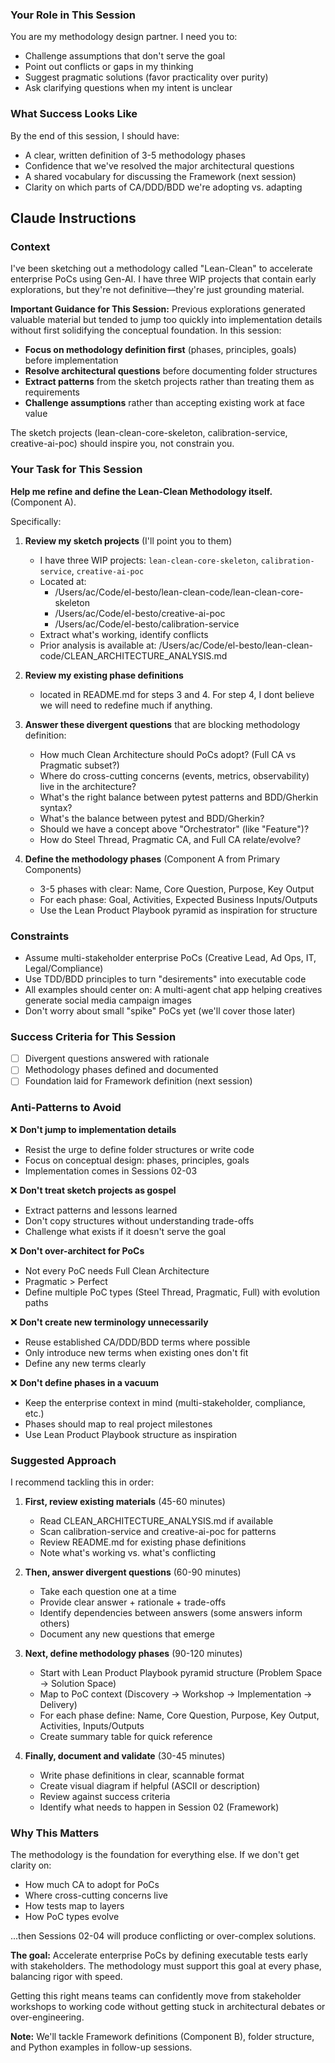 ### Your Role in This Session
You are my methodology design partner. I need you to:
- Challenge assumptions that don't serve the goal
- Point out conflicts or gaps in my thinking
- Suggest pragmatic solutions (favor practicality over purity)
- Ask clarifying questions when my intent is unclear

### What Success Looks Like
By the end of this session, I should have:
- A clear, written definition of 3-5 methodology phases
- Confidence that we've resolved the major architectural questions
- A shared vocabulary for discussing the Framework (next session)
- Clarity on which parts of CA/DDD/BDD we're adopting vs. adapting

## Claude Instructions

### Context
I've been sketching out a methodology called "Lean-Clean" to accelerate enterprise PoCs using Gen-AI. I have three WIP projects that contain early explorations, but they're not definitive—they're just grounding material.

**Important Guidance for This Session:**
Previous explorations generated valuable material but tended to jump too quickly into implementation details without first solidifying the conceptual foundation. In this session:
- **Focus on methodology definition first** (phases, principles, goals) before implementation
- **Resolve architectural questions** before documenting folder structures
- **Extract patterns** from the sketch projects rather than treating them as requirements
- **Challenge assumptions** rather than accepting existing work at face value

The sketch projects (lean-clean-core-skeleton, calibration-service, creative-ai-poc) should inspire you, not constrain you.

### Your Task for This Session

**Help me refine and define the Lean-Clean Methodology itself.** (Component A).

Specifically:
1. **Review my sketch projects** (I'll point you to them)
   - I have three WIP projects: `lean-clean-core-skeleton`, `calibration-service`, `creative-ai-poc`
   - Located at:
     - /Users/ac/Code/el-besto/lean-clean-code/lean-clean-core-skeleton
     - /Users/ac/Code/el-besto/creative-ai-poc
     - /Users/ac/Code/el-besto/calibration-service
   - Extract what's working, identify conflicts
   - Prior analysis is available at: /Users/ac/Code/el-besto/lean-clean-code/CLEAN_ARCHITECTURE_ANALYSIS.md

2. **Review my existing phase definitions**
   - located in README.md for steps 3 and 4. For step 4, I dont believe we will need to redefine much if anything.

3. **Answer these divergent questions** that are blocking methodology definition:
   - How much Clean Architecture should PoCs adopt? (Full CA vs Pragmatic subset?)
   - Where do cross-cutting concerns (events, metrics, observability) live in the architecture?
   - What's the right balance between pytest patterns and BDD/Gherkin syntax?
   - What's the balance between pytest and BDD/Gherkin?
   - Should we have a concept above "Orchestrator" (like "Feature")?
   - How do Steel Thread, Pragmatic CA, and Full CA relate/evolve?

4. **Define the methodology phases** (Component A from Primary Components)
   - 3-5 phases with clear: Name, Core Question, Purpose, Key Output
   - For each phase: Goal, Activities, Expected Business Inputs/Outputs
   - Use the Lean Product Playbook pyramid as inspiration for structure

### Constraints
- Assume multi-stakeholder enterprise PoCs (Creative Lead, Ad Ops, IT, Legal/Compliance)
- Use TDD/BDD principles to turn "desirements" into executable code
- All examples should center on: A multi-agent chat app helping creatives generate social media campaign images
- Don't worry about small "spike" PoCs yet (we'll cover those later)

### Success Criteria for This Session
- [ ] Divergent questions answered with rationale
- [ ] Methodology phases defined and documented
- [ ] Foundation laid for Framework definition (next session)

### Anti-Patterns to Avoid

❌ **Don't jump to implementation details**
   - Resist the urge to define folder structures or write code
   - Focus on conceptual design: phases, principles, goals
   - Implementation comes in Sessions 02-03

❌ **Don't treat sketch projects as gospel**
   - Extract patterns and lessons learned
   - Don't copy structures without understanding trade-offs
   - Challenge what exists if it doesn't serve the goal

❌ **Don't over-architect for PoCs**
   - Not every PoC needs Full Clean Architecture
   - Pragmatic > Perfect
   - Define multiple PoC types (Steel Thread, Pragmatic, Full) with evolution paths

❌ **Don't create new terminology unnecessarily**
   - Reuse established CA/DDD/BDD terms where possible
   - Only introduce new terms when existing ones don't fit
   - Define any new terms clearly

❌ **Don't define phases in a vacuum**
   - Keep the enterprise context in mind (multi-stakeholder, compliance, etc.)
   - Phases should map to real project milestones
   - Use Lean Product Playbook structure as inspiration

### Suggested Approach

I recommend tackling this in order:

1. **First, review existing materials** (45-60 minutes)
   - Read CLEAN_ARCHITECTURE_ANALYSIS.md if available
   - Scan calibration-service and creative-ai-poc for patterns
   - Review README.md for existing phase definitions
   - Note what's working vs. what's conflicting

2. **Then, answer divergent questions** (60-90 minutes)
   - Take each question one at a time
   - Provide clear answer + rationale + trade-offs
   - Identify dependencies between answers (some answers inform others)
   - Document any new questions that emerge

3. **Next, define methodology phases** (90-120 minutes)
   - Start with Lean Product Playbook pyramid structure (Problem Space → Solution Space)
   - Map to PoC context (Discovery → Workshop → Implementation → Delivery)
   - For each phase define: Name, Core Question, Purpose, Key Output, Activities, Inputs/Outputs
   - Create summary table for quick reference

4. **Finally, document and validate** (30-45 minutes)
   - Write phase definitions in clear, scannable format
   - Create visual diagram if helpful (ASCII or description)
   - Review against success criteria
   - Identify what needs to happen in Session 02 (Framework)

### Why This Matters

The methodology is the foundation for everything else. If we don't get clarity on:
- How much CA to adopt for PoCs
- Where cross-cutting concerns live
- How tests map to layers
- How PoC types evolve

...then Sessions 02-04 will produce conflicting or over-complex solutions.

**The goal:** Accelerate enterprise PoCs by defining executable tests early with stakeholders. The methodology must support this goal at every phase, balancing rigor with speed.

Getting this right means teams can confidently move from stakeholder workshops to working code without getting stuck in architectural debates or over-engineering.

**Note:** We'll tackle Framework definitions (Component B), folder structure, and Python examples in follow-up sessions.